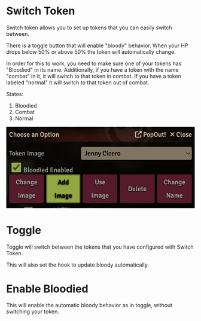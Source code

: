 # Switch Token

Switch token allows you to set up tokens that you can easily switch between. 

There is a toggle button that will enable "bloody" behavior. When your HP drops below 50% or above 50% the token will automatically change. 

In order for this to work, you need to make sure one of your tokens has "Bloodied" in its name. Additionally, if you have a token with the name "combat" in it, it will switch to that token in combat. If you have a token labeled "normal" it will switch to that token out of combat.

States:

1. Bloodied
2. Combat
3. Normal

![Switch Token](image.png)

# Toggle 
Toggle will switch between the tokens that you have configured with Switch Token.

This will also set the hook to update bloody automatically.

# Enable Bloodied

This will enable the automatic bloody behavior as in toggle, without switching your token. 